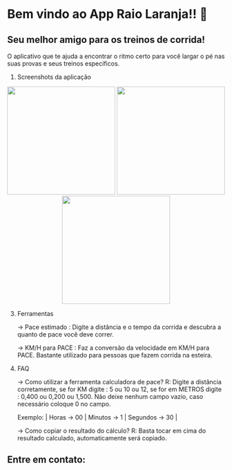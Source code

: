 # Bem vindo ao App Raio Laranja!! 👋
## Seu melhor amigo para os treinos de corrida!



O aplicativo que te ajuda a encontrar o ritmo certo para você largar o pé nas suas provas e seus treinos específicos.


1. Screenshots da aplicação

<p align="center">
   <img src="https://github.com/user-attachments/assets/f5b2942e-a579-4b6c-8901-d3528e77dbac" width="250"/>
   <img src="https://github.com/user-attachments/assets/e1689b76-a562-4210-be90-8ff0e22f0c16" width="250"/>
   <img src="https://github.com/user-attachments/assets/8383ebe9-0bb1-4169-9c85-8c0a5ed3bf27" width="250"/>
</p>



3. Ferramentas
   
   -> Pace estimado : Digite a distância e o tempo da corrida e descubra a quanto de pace você deve correr.
   
   -> KM/H para PACE : Faz a conversão da velocidade em KM/H para PACE. Bastante utilizado para pessoas que fazem corrida na esteira.

5. FAQ

   -> Como utilizar a ferramenta calculadora de pace?
   R: Digite a distância corretamente, se for KM digite : 5 ou 10 ou 12, se for em METROS digite : 0,400 ou 0,200 ou 1,500.
   Não deixe nenhum campo vazio, caso necessário coloque 0 no campo.

   Exemplo: | Horas -> 00 | Minutos -> 1 | Segundos -> 30 |
   
   -> Como copiar o resultado do cálculo?
   R: Basta tocar em cima do resultado calculado, automaticamente será copiado.


## Entre em contato:
